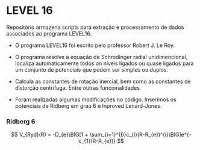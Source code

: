 # LEVEL 16

Repositório armazena scripts para extração e processamento de dados 
associados ao programa LEVEL16.

- O programa LEVEL16 foi escrito pelo professor Robert J. Le Roy. 

- O programa resolve a equação de Schrodinger radial unidimencional, 
localiza automaticamente todos on níveis ligados ou quase ligados
para um conjunto de potenciais que podem ser simples ou duplos. 

- Calcula as constantes de rotação inercial, bem como as constantes 
de distorção centrífuga. Entre outras funcionalidades.

- Foram realizadas algumas modificações no código. Inserimos os
potenciais de Ridberg em grau 6 e Inproved Lenard-Jones.

### Ridberg 6

$$
  V_{Ryd}(R) = -D_{e}\BIG[1 + \sum_{i=1}^{6}c_{i}(R-R_{e})^{i}\BIG]e^{-c_{1}(R-R_{e})}
$$






